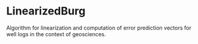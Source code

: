 # LinearizedBurg
Algorithm for linearization and computation of error prediction vectors for well logs in the context of geosciences.
